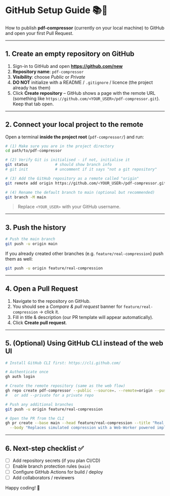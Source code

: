 # GitHub Setup Guide 📚🚀
How to publish **pdf-compressor** (currently on your local machine) to GitHub and open your first Pull Request.

---

## 1. Create an empty repository on GitHub

1. Sign-in to GitHub and open **https://github.com/new**  
2. **Repository name**: `pdf-compressor`  
3. **Visibility**: choose *Public* or *Private*  
4. **DO NOT** initialize with a README / `.gitignore` / licence (the project already has them)  
5. Click **Create repository** – GitHub shows a page with the remote URL (something like `https://github.com/<YOUR_USER>/pdf-compressor.git`). Keep that tab open.

---

## 2. Connect your local project to the remote

Open a terminal **inside the project root** (`pdf-compressor/`) and run:

```bash
# (1) Make sure you are in the project directory
cd path/to/pdf-compressor

# (2) Verify Git is initialised ‑ if not, initialise it
git status            # should show branch info
# git init            # uncomment if it says "not a git repository"

# (3) Add the GitHub repository as a remote called "origin"
git remote add origin https://github.com/<YOUR_USER>/pdf-compressor.git

# (4) Rename the default branch to main (optional but recommended)
git branch -M main
```

> Replace `<YOUR_USER>` with your GitHub username.

---

## 3. Push the history

```bash
# Push the main branch
git push -u origin main
```

If you already created other branches (e.g. `feature/real-compression`) push them as well:

```bash
git push -u origin feature/real-compression
```

---

## 4. Open a Pull Request

1. Navigate to the repository on GitHub.  
2. You should see a *Compare & pull request* banner for `feature/real-compression` → click it.  
3. Fill in title & description (our PR template will appear automatically).  
4. Click **Create pull request**.

---

## 5. (Optional) Using GitHub CLI instead of the web UI

```bash
# Install GitHub CLI first: https://cli.github.com/

# Authenticate once
gh auth login

# Create the remote repository (same as the web flow)
gh repo create pdf-compressor --public --source=. --remote=origin --push
#   or add --private for a private repo

# Push any additional branches
git push -u origin feature/real-compression

# Open the PR from the CLI
gh pr create --base main --head feature/real-compression --title "Real compression engine" \
  --body "Replaces simulated compression with a Web-Worker powered implementation."
```

---

## 6. Next-step checklist ✅

- [ ] Add repository secrets (if you plan CI/CD)  
- [ ] Enable branch protection rules (`main`)  
- [ ] Configure GitHub Actions for build / deploy  
- [ ] Add collaborators / reviewers  

Happy coding! 🎉
